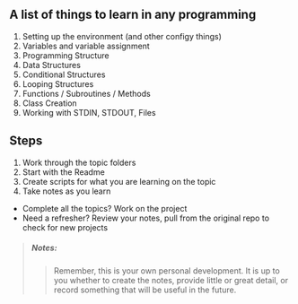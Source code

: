 ## A list of things to learn in any programming

1. Setting up the environment (and other configy things)
2. Variables and variable assignment
3. Programming Structure
4. Data Structures
5. Conditional Structures
6. Looping Structures
7. Functions / Subroutines / Methods
7. Class Creation
8. Working with STDIN, STDOUT, Files

## Steps

1. Work through the topic folders
2. Start with the Readme
3. Create scripts for what you are learning on the topic
4. Take notes as you learn


* Complete all the topics? Work on the project
* Need a refresher? Review your notes, pull from the original repo to check for new projects

> ##### Notes:
> > Remember, this is your own personal development. It is up to you whether to create the notes, provide little or great detail, or record something that will be useful in the future.  
